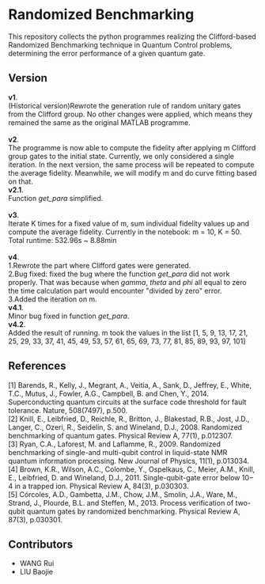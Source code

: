 # Randomized Benchmarking
This repository collects the python programmes realizing the Clifford-based Randomized Benchmarking technique in Quantum Control problems, determining the error performance of a given quantum gate.

## Version
**v1**.  
(Historical version)Rewrote the generation rule of random unitary gates from the Clifford group. No other changes were applied, which means they remained the same as the original MATLAB programme.
<br />
<br />
**v2**.  
The programme is now able to compute the fidelity after applying m Clifford group gates to the initial state. Currently, we only considered a single iteration. In the next version, the same process will be repeated to compute the average fidelity. Meanwhile, we will modify m and do curve fitting based on that.     
**v2.1**.  
Function _get_para_ simplified.
<br />
<br />
**v3**.  
Iterate K times for a fixed value of m, sum individual fidelity values up and compute the average fidelity. Currently in the notebook: m = 10, K = 50. Total runtime: 532.96s ~ 8.88min
<br />
<br />
**v4**.   
1.Rewrote the part where Clifford gates were generated.  
2.Bug fixed: fixed the bug where the function _get_para_ did not work properly. That was because when _gamma_, _theta_ and _phi_ all equal to zero the time calculation part would encounter "divided by zero" error.  
3.Added the iteration on m.  
**v4.1**.  
Minor bug fixed in function _get_para_.  
**v4.2**.  
Added the result of running. m took the values in the list [1, 5, 9, 13, 17, 21, 25, 29, 33, 37, 41, 45, 49, 53, 57, 61, 65, 69, 73, 77, 81, 85, 89, 93, 97, 101]

## References
[1] Barends, R., Kelly, J., Megrant, A., Veitia, A., Sank, D., Jeffrey, E., White, T.C., Mutus, J., Fowler, A.G., Campbell, B. and Chen, Y., 2014. Superconducting quantum circuits at the surface code threshold for fault tolerance. Nature, 508(7497), p.500.  
[2] Knill, E., Leibfried, D., Reichle, R., Britton, J., Blakestad, R.B., Jost, J.D., Langer, C., Ozeri, R., Seidelin, S. and Wineland, D.J., 2008. Randomized benchmarking of quantum gates. Physical Review A, 77(1), p.012307.  
[3] Ryan, C.A., Laforest, M. and Laflamme, R., 2009. Randomized benchmarking of single-and multi-qubit control in liquid-state NMR quantum information processing. New Journal of Physics, 11(1), p.013034.  
[4] Brown, K.R., Wilson, A.C., Colombe, Y., Ospelkaus, C., Meier, A.M., Knill, E., Leibfried, D. and Wineland, D.J., 2011. Single-qubit-gate error below 10− 4 in a trapped ion. Physical Review A, 84(3), p.030303.  
[5] Córcoles, A.D., Gambetta, J.M., Chow, J.M., Smolin, J.A., Ware, M., Strand, J., Plourde, B.L. and Steffen, M., 2013. Process verification of two-qubit quantum gates by randomized benchmarking. Physical Review A, 87(3), p.030301.  

## Contributors
- WANG Rui
- LIU Baojie
